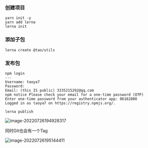 
### 创建项目

```shell
yarn init -y
yarn add lerna
lerna init
```



### 添加子包



```shell
lerna create @tao/utils
```



### 发布包

```
npm login
---
Username: taoya7
Password: 
Email: (this IS public) 3335215292@qq.com
npm notice Please check your email for a one-time password (OTP)
Enter one-time password from your authenticator app: 06162808
Logged in as taoya7 on https://registry.npmjs.org/.
```





```
lerna publish
```



![image-20220726194928317](https://file.569781231.xyz/building/20220726194928_repeat_1658836168905__179477.png)



同时Git也会有一个Tag



![image-20220726195144411](https://file.569781231.xyz/building/20220726195144_repeat_1658836304593__919426.png)





